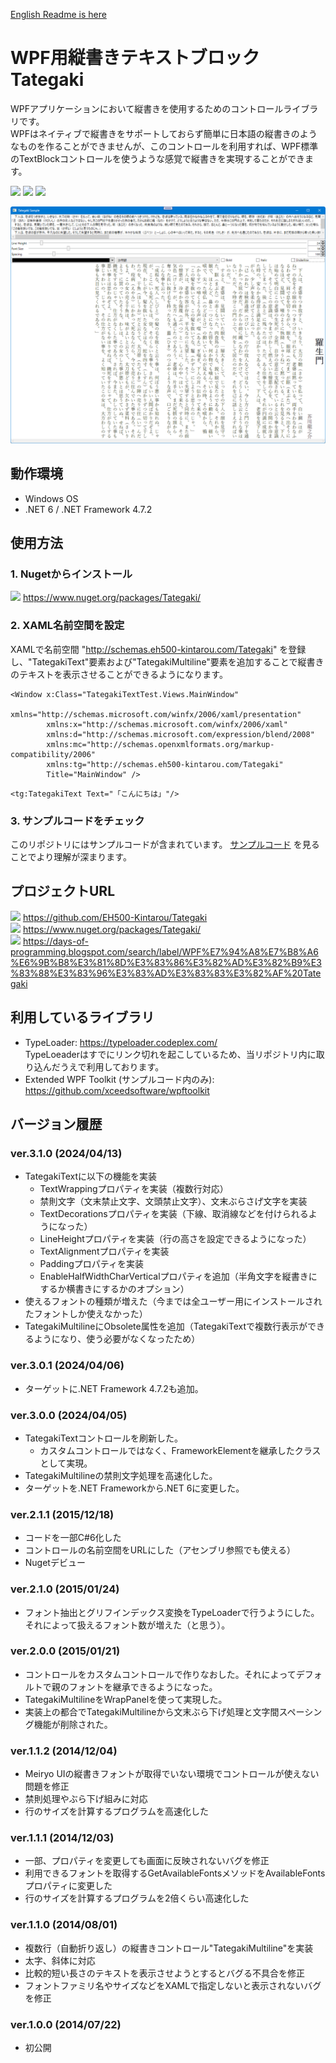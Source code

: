 [English Readme is here](https://github.com/EH500-Kintarou/Tategaki/blob/master/README-en.md)

# WPF用縦書きテキストブロック Tategaki

WPFアプリケーションにおいて縦書きを使用するためのコントロールライブラリです。  
WPFはネイティブで縦書きをサポートしておらず簡単に日本語の縦書きのようなものを作ることができませんが、このコントロールを利用すれば、WPF標準のTextBlockコントロールを使うような感覚で縦書きを実現することができます。

![](https://img.shields.io/badge/Nuget-3.1.0-blue?logo=nuget&style=plastic)
![](https://img.shields.io/badge/.NET_Framework-4.7.2-orange?logo=.net&style=plastic)
![](https://img.shields.io/badge/.NET-6-orange?logo=.net&style=plastic)

![Screenshot of Tategaki](https://raw.githubusercontent.com/EH500-Kintarou/Tategaki/master/Images/SampleScreenshot.png)

## 動作環境

- Windows OS
- .NET 6 / .NET Framework 4.7.2

## 使用方法
### 1. Nugetからインストール
![](https://img.shields.io/badge/Nuget-3.1.0-blue?logo=nuget&style=plastic) https://www.nuget.org/packages/Tategaki/

### 2. XAML名前空間を設定
XAMLで名前空間 "http://schemas.eh500-kintarou.com/Tategaki" を登録し、"TategakiText"要素および"TategakiMultiline"要素を追加することで縦書きのテキストを表示させることができるようになります。
```xaml
<Window x:Class="TategakiTextTest.Views.MainWindow"
        xmlns="http://schemas.microsoft.com/winfx/2006/xaml/presentation"
        xmlns:x="http://schemas.microsoft.com/winfx/2006/xaml"
        xmlns:d="http://schemas.microsoft.com/expression/blend/2008"
        xmlns:mc="http://schemas.openxmlformats.org/markup-compatibility/2006"
        xmlns:tg="http://schemas.eh500-kintarou.com/Tategaki"
        Title="MainWindow" />
```
```xaml
<tg:TategakiText Text="「こんにちは」"/>
```

### 3. サンプルコードをチェック
このリポジトリにはサンプルコードが含まれています。 [サンプルコード](https://github.com/EH500-Kintarou/Tategaki/tree/master/TategakiSample) を見ることでより理解が深まります。

## プロジェクトURL
![](https://img.shields.io/badge/Github-3.1.0-green?logo=github&style=plastic) https://github.com/EH500-Kintarou/Tategaki  
![](https://img.shields.io/badge/Nuget-3.1.0-blue?logo=nuget&style=plastic) https://www.nuget.org/packages/Tategaki/  
![](https://img.shields.io/badge/Blogger-3.1.0-orange?logo=blogger&style=plastic) https://days-of-programming.blogspot.com/search/label/WPF%E7%94%A8%E7%B8%A6%E6%9B%B8%E3%81%8D%E3%83%86%E3%82%AD%E3%82%B9%E3%83%88%E3%83%96%E3%83%AD%E3%83%83%E3%82%AF%20Tategaki

## 利用しているライブラリ
- TypeLoader: https://typeloader.codeplex.com/  
TypeLoeaderはすでにリンク切れを起こしているため、当リポジトリ内に取り込んだうえで利用しております。
- Extended WPF Toolkit (サンプルコード内のみ): https://github.com/xceedsoftware/wpftoolkit

## バージョン履歴
### ver.3.1.0 (2024/04/13)
- TategakiTextに以下の機能を実装
  - TextWrappingプロパティを実装（複数行対応）
  - 禁則文字（文末禁止文字、文頭禁止文字）、文末ぶらさげ文字を実装
  - TextDecorationsプロパティを実装（下線、取消線などを付けられるようになった）
  - LineHeightプロパティを実装（行の高さを設定できるようになった）
  - TextAlignmentプロパティを実装
  - Paddingプロパティを実装
  - EnableHalfWidthCharVerticalプロパティを追加（半角文字を縦書きにするか横書きにするかのオプション）
- 使えるフォントの種類が増えた（今までは全ユーザー用にインストールされたフォントしか使えなかった）
- TategakiMultilineにObsolete属性を追加（TategakiTextで複数行表示ができるようになり、使う必要がなくなったため）

### ver.3.0.1 (2024/04/06)
- ターゲットに.NET Framework 4.7.2も追加。

### ver.3.0.0 (2024/04/05)
- TategakiTextコントロールを刷新した。
  - カスタムコントロールではなく、FrameworkElementを継承したクラスとして実現。
- TategakiMultilineの禁則文字処理を高速化した。
- ターゲットを.NET Frameworkから.NET 6に変更した。

### ver.2.1.1 (2015/12/18)
- コードを一部C#6化した
- コントロールの名前空間をURLにした（アセンブリ参照でも使える）
- Nugetデビュー

### ver.2.1.0 (2015/01/24)
- フォント抽出とグリフインデックス変換をTypeLoaderで行うようにした。それによって扱えるフォント数が増えた（と思う）。

### ver.2.0.0 (2015/01/21)
- コントロールをカスタムコントロールで作りなおした。それによってデフォルトで親のフォントを継承できるようになった。
- TategakiMultilineをWrapPanelを使って実現した。
- 実装上の都合でTategakiMultilineから文末ぶら下げ処理と文字間スペーシング機能が削除された。

### ver.1.1.2 (2014/12/04)
- Meiryo UIの縦書きフォントが取得でいない環境でコントロールが使えない問題を修正
- 禁則処理やぶら下げ組みに対応
- 行のサイズを計算するプログラムを高速化した

### ver.1.1.1 (2014/12/03)
- 一部、プロパティを変更しても画面に反映されないバグを修正
- 利用できるフォントを取得するGetAvailableFontsメソッドをAvailableFontsプロパティに変更した
- 行のサイズを計算するプログラムを2倍くらい高速化した

### ver.1.1.0 (2014/08/01)
- 複数行（自動折り返し）の縦書きコントロール"TategakiMultiline"を実装
- 太字、斜体に対応
- 比較的短い長さのテキストを表示させようとするとバグる不具合を修正
- フォントファミリ名やサイズなどをXAMLで指定しないと表示されないバグを修正

### ver.1.0.0 (2014/07/22)
- 初公開
